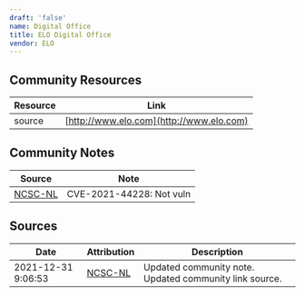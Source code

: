 ```yaml
---
draft: 'false'
name: Digital Office
title: ELO Digital Office
vendor: ELO
---
```



## Community Resources
| Resource | Link |
| --- | --- |
| source | [http://www.elo.com](http://www.elo.com) |

## Community Notes
| Source | Note |
| --- | --- |
| [NCSC-NL](https://github.com/NCSC-NL/log4shell/blob/main/software/README.md) | CVE-2021-44228: Not vuln </ul> |

## Sources
| Date | Attribution | Description |
| --- | --- | --- |
| 2021-12-31 9:06:53 | [NCSC-NL](https://github.com/NCSC-NL/log4shell/blob/main/software/README.md) | Updated community note. Updated community link source.  |
